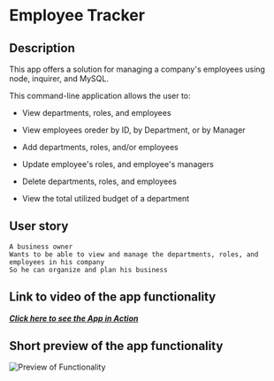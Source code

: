 # Employee Tracker

## Description
 This app offers a solution for managing a company's employees using node, inquirer, and MySQL.
  
This command-line application allows the user to:
  
  * View departments, roles, and employees
  
  * View employees oreder by ID, by Department, or by Manager
  
  * Add departments, roles, and/or employees

  * Update employee's roles, and employee's managers

  * Delete departments, roles, and employees

  * View the total utilized budget of a department


## User story

```
A business owner
Wants to be able to view and manage the departments, roles, and employees in his company
So he can organize and plan his business
```
## Link to video of the app functionality 

__*[Click here to see the App in Action](https://drive.google.com/file/d/1DKY5-PTR72JEqLbl1KsCJ-jvmkFDen16/view)*__

## Short preview of the app functionality

![Preview of Functionality](https://media.giphy.com/media/V5uxiDX3jkS6LwDC3J/giphy.gif)
